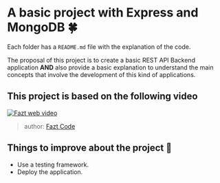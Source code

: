 # A basic project with Express and MongoDB 🍀

Each folder has a `README.md` file with the explanation of the code.

The proposal of this project is to create a basic REST API Backend application **AND** also provide a basic explanation to understand the main concepts that involve the development of this kind of applications.

## This project is based on the following video

[![Fazt web video](https://i.ytimg.com/vi/NmkY4JgS21A/hqdefault.jpg?sqp=-oaymwEcCNACELwBSFXyq4qpAw4IARUAAIhCGAFwAcABBg==&rs=AOn4CLDf13vLS_ZgP9S3vFzuavYyMoDcwA)](https://www.youtube.com/watch?v=NmkY4JgS21A)
> author: [Fazt Code](https://www.youtube.com/channel/UCMn28O1sQGochG94HdlthbA)

## Things to improve about the project 🚀

- Use a testing framework.
- Deploy the application.
